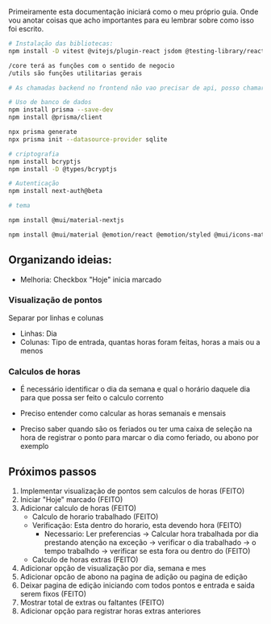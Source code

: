 Primeiramente esta documentação iniciará como o meu próprio guia. Onde vou anotar coisas que acho importantes para eu lembrar sobre como isso foi escrito.

```bash
# Instalação das bibliotecas:
npm install -D vitest @vitejs/plugin-react jsdom @testing-library/react @testing-library/jest-dom

/core terá as funções com o sentido de negocio
/utils são funções utilitarias gerais

# As chamadas backend no frontend não vao precisar de api, posso chamar diretamente as funções ou usar server actions

# Uso de banco de dados
npm install prisma --save-dev
npm install @prisma/client

npx prisma generate
npx prisma init --datasource-provider sqlite

# criptografia
npm install bcryptjs
npm install -D @types/bcryptjs

# Autenticação
npm install next-auth@beta

# tema

npm install @mui/material-nextjs

npm install @mui/material @emotion/react @emotion/styled @mui/icons-material
```

## Organizando ideias:

- Melhoria: Checkbox "Hoje" inicia marcado

### Visualização de pontos

Separar por linhas e colunas

- Linhas: Dia
- Colunas: Tipo de entrada, quantas horas foram feitas, horas a mais ou a menos

### Calculos de horas

- É necessário identificar o dia da semana e qual o horário daquele dia para que possa ser feito o calculo corrento
- Preciso entender como calcular as horas semanais e mensais

- Preciso saber quando são os feriados ou ter uma caixa de seleção na hora de registrar o ponto para marcar o dia como feriado, ou abono por exemplo

## Próximos passos
1. Implementar visualização de pontos sem calculos de horas (FEITO)
2. Iniciar "Hoje" marcado (FEITO)
3. Adicionar calculo de horas (FEITO)
	- Calculo de horario trabalhado (FEITO)
	- Verificação: Esta dentro do horario, esta devendo hora (FEITO)
		- Necessario: Ler preferencias -> Calcular hora trabalhada por dia prestando atenção na exceção -> verificar o dia trabalhado -> o tempo trabalhdo -> verificar se esta fora ou dentro do  (FEITO)
	- Calculo de horas extras (FEITO)
4. Adicionar opção de visualização por dia, semana e mes
5. Adicionar opcão de abono na pagina de adição ou pagina de edição
6. Deixar pagina de edição iniciando com todos pontos e entrada e saida serem fixos (FEITO)
7. Mostrar total de extras ou faltantes (FEITO)
8. Adicionar opção para registrar horas extras anteriores
